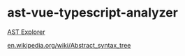# ast-vue-typescript-analyzer

[AST Explorer](https://astexplorer.net)  

[en.wikipedia.org/wiki/Abstract_syntax_tree](https://en.wikipedia.org/wiki/Abstract_syntax_tree)